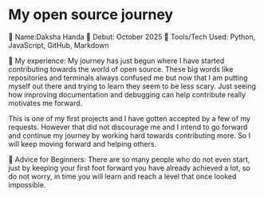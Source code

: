 # My open source journey

👤 Name:Daksha Handa
📅 Debut: October 2025
🔧 Tools/Tech Used: Python, JavaScript, GitHub, Markdown

🌟 My experience: 
My journey has just begun where I have started contributing towards the world of open source. These big words like repositories and terminals always confused me but now that I am putting myself out there and trying to learn they seem to be less scary. Just seeing how improving documentation and debugging can help contribute really motivates me forward. 

This is one of my first projects and I have gotten accepted by a few of my requests. However that did not discourage me and I intend to go forward and continue my journey by working hard towards contributing more. So I will keep moving forward and helping others. 


📌 Advice for Beginners:
There are so many people who do not even start, just by keeping your first foot forward you have already achieved a lot, so do not worry, in time you will learn and reach a level that once looked impossible. 